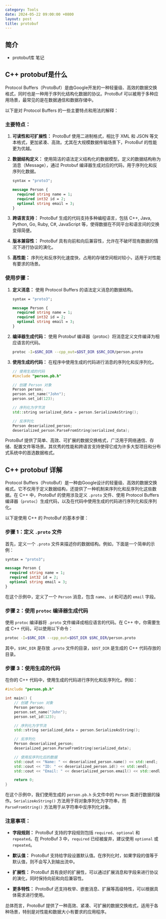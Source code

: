 ```yaml
---
category: Tools
date: 2024-05-22 09:00:00 +0800
layout: post
title: protobuf
---
```

## 简介

+ protobuf库 笔记

## C++ protobuf是什么

Protocol Buffers（ProtoBuf）是由Google开发的一种轻量级、高效的数据交换格式，同时也是一种用于序列化结构化数据的协议。ProtoBuf 可以被用于多种应用场景，最常见的是在数据通信和数据存储中。

以下是对 Protocol Buffers 的一些主要特点和用法的解释：

### 主要特点：

1. **可读性和可扩展性：** ProtoBuf 使用二进制格式，相比于 XML 和 JSON 等文本格式，更加紧凑、高效。尤其在大规模数据传输场景下，ProtoBuf 的性能更为优越。

2. **数据结构定义：** 使用简洁的语法定义结构化的数据模型。定义的数据结构称为消息（Message），通过 Protobuf 编译器生成对应的代码，用于序列化和反序列化数据。

    ```proto
    syntax = "proto3";

    message Person {
      required string name = 1;
      required int32 id = 2;
      optional string email = 3;
    }
    ```

3. **跨语言支持：** ProtoBuf 生成的代码支持多种编程语言，包括 C++, Java, Python, Go, Ruby, C#, JavaScript 等，使得数据在不同平台和语言间的交换变得简便。

4. **版本兼容性：** ProtoBuf 具有向前和向后兼容性，允许在不破坏现有数据的情况下进行协议的演化。

5. **高性能：** 序列化和反序列化速度快，占用的存储空间相对较小，适用于对性能有要求的场景。

### 使用步骤：

1. **定义消息：** 使用 Protocol Buffers 的语法定义消息的数据结构。

    ```proto
    syntax = "proto3";

    message Person {
      required string name = 1;
      required int32 id = 2;
      optional string email = 3;
    }
    ```

2. **编译器生成代码：** 使用 Protobuf 编译器（protoc）将消息定义文件编译为相应语言的代码。

    ```bash
    protoc -I=$SRC_DIR --cpp_out=$DST_DIR $SRC_DIR/person.proto
    ```

3. **使用生成的代码：** 在程序中使用生成的代码进行消息的序列化和反序列化。

    ```cpp
    // 使用生成的代码
    #include "person.pb.h"

    // 创建 Person 对象
    Person person;
    person.set_name("John");
    person.set_id(123);

    // 序列化为字节流
    std::string serialized_data = person.SerializeAsString();

    // 反序列化
    Person deserialized_person;
    deserialized_person.ParseFromString(serialized_data);
    ```

ProtoBuf 提供了简单、高效、可扩展的数据交换格式，广泛用于网络通信、存储、配置文件等场景。其优秀的性能和跨语言支持使得它成为许多大型项目和分布式系统中的首选数据格式。

## C++ protobuf 详解

Protocol Buffers（ProtoBuf）是一种由Google设计的轻量级、高效的数据交换格式。它不仅用于定义数据结构，还提供了一种机制来序列化和反序列化这些数据。在 C++ 中，ProtoBuf 的使用涉及定义 `.proto` 文件、使用 Protocol Buffers 编译器（`protoc`）生成代码，以及在代码中使用生成的代码进行序列化和反序列化。

以下是使用 C++ 的 ProtoBuf 的基本步骤：

### 步骤 1：定义 `.proto` 文件

首先，定义一个 `.proto` 文件来描述你的数据结构。例如，下面是一个简单的示例：

```proto
syntax = "proto3";

message Person {
  required string name = 1;
  required int32 id = 2;
  optional string email = 3;
}
```

在这个示例中，定义了一个 `Person` 消息，包含 `name`、`id` 和可选的 `email` 字段。

### 步骤 2：使用 `protoc` 编译器生成代码

使用 `protoc` 编译器将 `.proto` 文件编译成相应语言的代码。在 C++ 中，你需要生成 C++ 代码，可以使用以下命令：

```bash
protoc -I=$SRC_DIR --cpp_out=$DST_DIR $SRC_DIR/person.proto
```

其中，`$SRC_DIR` 是存放 `.proto` 文件的目录，`$DST_DIR` 是生成的 C++ 代码存放的目录。

### 步骤 3：使用生成的代码

在你的 C++ 代码中，使用生成的代码进行序列化和反序列化。例如：

```cpp
#include "person.pb.h"

int main() {
    // 创建 Person 对象
    Person person;
    person.set_name("John");
    person.set_id(123);

    // 序列化为字节流
    std::string serialized_data = person.SerializeAsString();

    // 反序列化
    Person deserialized_person;
    deserialized_person.ParseFromString(serialized_data);

    // 使用反序列化后的数据
    std::cout << "Name: " << deserialized_person.name() << std::endl;
    std::cout << "ID: " << deserialized_person.id() << std::endl;
    std::cout << "Email: " << deserialized_person.email() << std::endl;

    return 0;
}
```

在这个示例中，我们使用生成的 `person.pb.h` 头文件中的 `Person` 类进行数据的操作。`SerializeAsString()` 方法用于将对象序列化为字符串，而 `ParseFromString()` 方法用于从字符串中反序列化对象。

### 注意事项：

- **字段规则：** ProtoBuf 支持的字段规则包括 `required`、`optional` 和 `repeated`。在 ProtoBuf 3 中，`required` 已经被废弃，建议使用 `optional` 或 `repeated`。

- **默认值：** ProtoBuf 支持给字段设置默认值。在序列化时，如果字段的值等于默认值，则不会写入到输出流中。

- **扩展性：** ProtoBuf 具有良好的扩展性，可以通过扩展消息和字段来进行协议的演化，同时保持向前和向后兼容性。

- **更多特性：** ProtoBuf 还支持枚举、嵌套消息、扩展等高级特性，可以根据具体需求进行使用。

总体而言，ProtoBuf 提供了一种高效、紧凑、可扩展的数据交换格式，适用于各种场景，特别是对性能和数据大小有要求的应用程序。